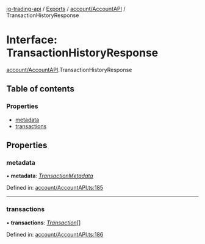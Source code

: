 [ig-trading-api](../README.md) / [Exports](../modules.md) / [account/AccountAPI](../modules/account_accountapi.md) / TransactionHistoryResponse

# Interface: TransactionHistoryResponse

[account/AccountAPI](../modules/account_accountapi.md).TransactionHistoryResponse

## Table of contents

### Properties

- [metadata](account_accountapi.transactionhistoryresponse.md#metadata)
- [transactions](account_accountapi.transactionhistoryresponse.md#transactions)

## Properties

### metadata

• **metadata**: [_TransactionMetadata_](account_accountapi.transactionmetadata.md)

Defined in: [account/AccountAPI.ts:185](https://github.com/bennycode/ig-trading-api/blob/bea509e/src/account/AccountAPI.ts#L185)

---

### transactions

• **transactions**: [_Transaction_](account_accountapi.transaction.md)[]

Defined in: [account/AccountAPI.ts:186](https://github.com/bennycode/ig-trading-api/blob/bea509e/src/account/AccountAPI.ts#L186)

